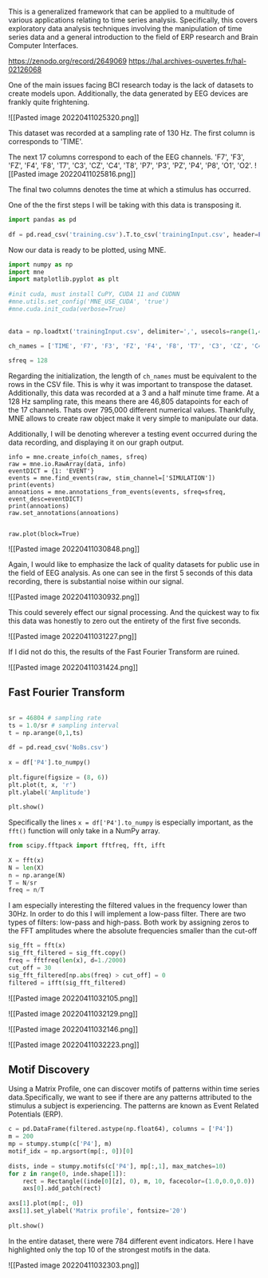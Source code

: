 This is a generalized framework that can be applied to a multitude of various applications relating to time series analysis. Specifically, this covers exploratory data analysis techniques involving the manipulation of time series data and a general introduction to the field of ERP research and Brain Computer Interfaces.

https://zenodo.org/record/2649069
https://hal.archives-ouvertes.fr/hal-02126068

One of the main issues facing BCI research today is the lack of datasets to create models upon. Additionally, the data generated by EEG devices are frankly quite frightening.

![[Pasted image 20220411025320.png]]

This dataset was recorded at a sampling rate of 130 Hz. The first column is corresponds to 'TIME'.

The next 17 columns correspond to each of the EEG channels.
'F7', 'F3', 'FZ', 'F4', 'F8', 'T7', 'C3', 'CZ', 'C4', 'T8', 'P7', 'P3', 'PZ', 'P4', 'P8', 'O1', 'O2'.
![[Pasted image 20220411025816.png]]

The final two columns denotes the time at which a stimulus has occurred.

One of the the first steps I will be taking with this data is transposing it.

```python
import pandas as pd  
  
df = pd.read_csv('training.csv').T.to_csv('trainingInput.csv', header=False, index=False)
```

Now our data is ready to be plotted, using MNE.

```python
import numpy as np  
import mne  
import matplotlib.pyplot as plt  
  
#init cuda, must install CuPY, CUDA 11 and CUDNN  
#mne.utils.set_config('MNE_USE_CUDA', 'true')  
#mne.cuda.init_cuda(verbose=True)  
  
  
data = np.loadtxt('trainingInput.csv', delimiter=',', usecols=range(1,46805))  
  
ch_names = ['TIME', 'F7', 'F3', 'FZ', 'F4', 'F8', 'T7', 'C3', 'CZ', 'C4', 'T8', 'P7', 'P3', 'PZ', 'P4', 'P8', 'O1', 'O2', 'SIMULATION', 'TRARGET']  

sfreq = 128  
```

Regarding the initialization, the length of ```ch_names``` must be equivalent to the rows in the CSV file. This is why it was important to transpose the dataset. Additionally, this data was recorded at a 3 and a half minute time frame. At a 128 Hz sampling rate, this means there are 46,805 datapoints for each of the 17 channels. Thats over 795,000 different numerical values. Thankfully, MNE allows to create raw object make it very simple to manipulate our data. 

Additionally, I will be denoting wherever a testing event occurred during the data recording, and displaying it on our graph output.

```
info = mne.create_info(ch_names, sfreq)  
raw = mne.io.RawArray(data, info)  
eventDICT = {1: 'EVENT'}  
events = mne.find_events(raw, stim_channel=['SIMULATION'])  
print(events)  
annoations = mne.annotations_from_events(events, sfreq=sfreq, event_desc=eventDICT)  
print(annoations)  
raw.set_annotations(annoations)  
  

raw.plot(block=True)
```

![[Pasted image 20220411030848.png]]

Again, I would like to emphasize the lack of quality datasets for public use in the field of EEG analysis. As one can see in the first 5 seconds of this data recording, there is substantial noise within our signal. 

![[Pasted image 20220411030932.png]]

This could severely effect our signal processing. And the quickest way to fix this data was honestly to zero out the entirety of the first five seconds.

![[Pasted image 20220411031227.png]]

If I did not do this, the results of the Fast Fourier Transform are ruined.

![[Pasted image 20220411031424.png]]



## Fast Fourier Transform
```python

sr = 46804 # sampling rate  
ts = 1.0/sr # sampling interval  
t = np.arange(0,1,ts)  
  
df = pd.read_csv('NoBs.csv')  
  
x = df['P4'].to_numpy()  
  
plt.figure(figsize = (8, 6))  
plt.plot(t, x, 'r')  
plt.ylabel('Amplitude')  
  
plt.show()

```

Specifically the lines `x = df['P4'].to_numpy` is especially important, as the `fft()` function will only take in a NumPy array.

```python
from scipy.fftpack import fftfreq, fft, ifft  
  
X = fft(x)  
N = len(X)  
n = np.arange(N)  
T = N/sr  
freq = n/T
```

I am especially interesting the filtered values in the frequency lower than 30Hz. In order to do this I will implement a low-pass filter. There are two types of filters: low-pass and high-pass. Both work by assigning zeros to the FFT amplitudes where the absolute frequencies smaller than the cut-off  

```python
sig_fft = fft(x)  
sig_fft_filtered = sig_fft.copy()   
freq = fftfreq(len(x), d=1./2000)  
cut_off = 30  
sig_fft_filtered[np.abs(freq) > cut_off] = 0  
filtered = ifft(sig_fft_filtered)
```

![[Pasted image 20220411032105.png]]

![[Pasted image 20220411032129.png]]

![[Pasted image 20220411032146.png]]

![[Pasted image 20220411032223.png]]


## Motif Discovery
Using a Matrix Profile, one can discover motifs of patterns within time series data.Specifically, we want to see if there are any patterns attributed to the stimulus a subject is experiencing. The patterns are known as Event Related Potentials (ERP).

```Python
c = pd.DataFrame(filtered.astype(np.float64), columns = ['P4'])
m = 200  
mp = stumpy.stump(c['P4'], m)  
motif_idx = np.argsort(mp[:, 0])[0]  
  
dists, inde = stumpy.motifs(c['P4'], mp[:,1], max_matches=10)  
for z in range(0, inde.shape[1]):  
    rect = Rectangle((inde[0][z], 0), m, 10, facecolor=(1.0,0.0,0.0))  
    axs[0].add_patch(rect)  
  
axs[1].plot(mp[:, 0])  
axs[1].set_ylabel('Matrix profile', fontsize='20')  
  
plt.show()

```

In the entire dataset, there were 784 different event indicators. Here I have highlighted only the top 10 of the strongest motifs in the data.

![[Pasted image 20220411032303.png]]




